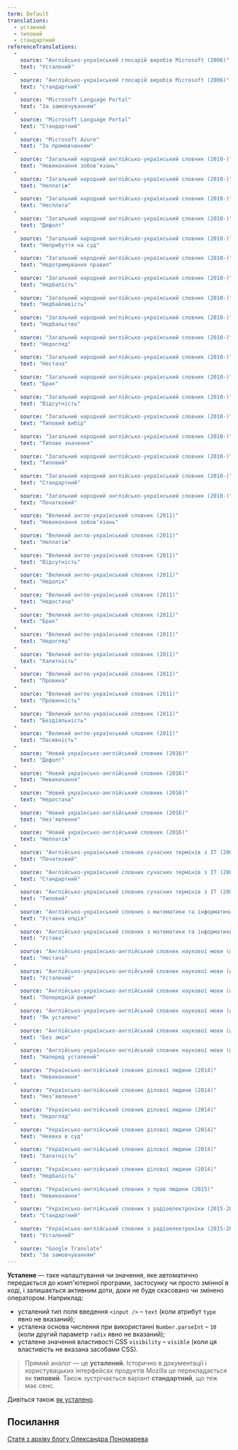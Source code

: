 ```yaml
---
term: Default
translations:
  - уставний
  - типовий
  - стандартний
referenceTranslations:
  - 
    source: "Англійсько-український глосарій виробів Microsoft (2006)"
    text: "Усталений"
  -
    source: "Англійсько-український глосарій виробів Microsoft (2006)"
    text: "стандартний"
  -
    source: "Microsoft Language Portal"
    text: "За замовчуванням"
  -
    source: "Microsoft Language Portal"
    text: "Стандартний"
  -
    source: "Microsoft Azure"
    text: "За промовчанням"
  -
    source: "Загальний народний англійсько-український словник (2010-)"
    text: "Невиконання зобов‘язань"
  -
    source: "Загальний народний англійсько-український словник (2010-)"
    text: "Неплатіж"
  -
    source: "Загальний народний англійсько-український словник (2010-)"
    text: "Несплата"
  -
    source: "Загальний народний англійсько-український словник (2010-)"
    text: "Дефолт"
  -
    source: "Загальний народний англійсько-український словник (2010-)"
    text: "Неприбуття на суд"
  -
    source: "Загальний народний англійсько-український словник (2010-)"
    text: "Недотримування правил"
  -
    source: "Загальний народний англійсько-український словник (2010-)"
    text: "Недбалість"
  -
    source: "Загальний народний англійсько-український словник (2010-)"
    text: "Недбайливість"
  -
    source: "Загальний народний англійсько-український словник (2010-)"
    text: "Недбальство"
  -
    source: "Загальний народний англійсько-український словник (2010-)"
    text: "Недогляд"
  -
    source: "Загальний народний англійсько-український словник (2010-)"
    text: "Нестача"
  -
    source: "Загальний народний англійсько-український словник (2010-)"
    text: "Брак"
  -
    source: "Загальний народний англійсько-український словник (2010-)"
    text: "Відсутність"
  -
    source: "Загальний народний англійсько-український словник (2010-)"
    text: "Типовий вибір"
  -
    source: "Загальний народний англійсько-український словник (2010-)"
    text: "Типове значення"
  -
    source: "Загальний народний англійсько-український словник (2010-)"
    text: "Типовий"
  -
    source: "Загальний народний англійсько-український словник (2010-)"
    text: "Стандартний"
  -
    source: "Загальний народний англійсько-український словник (2010-)"
    text: "Початковий"
  -
    source: "Великий англо-український словник (2011)"
    text: "Невиконання зобов‘язань"
  -
    source: "Великий англо-український словник (2011)"
    text: "Неплатіж"
  -
    source: "Великий англо-український словник (2011)"
    text: "Відсутність"
  -
    source: "Великий англо-український словник (2011)"
    text: "Недолік"
  -
    source: "Великий англо-український словник (2011)"
    text: "Недостача"
  -
    source: "Великий англо-український словник (2011)"
    text: "Брак"
  -
    source: "Великий англо-український словник (2011)"
    text: "Недогляд"
  -
    source: "Великий англо-український словник (2011)"
    text: "Халатність"
  -
    source: "Великий англо-український словник (2011)"
    text: "Провина"
  -
    source: "Великий англо-український словник (2011)"
    text: "Провинність"
  -
    source: "Великий англо-український словник (2011)"
    text: "Бездіяльність"
  -
    source: "Великий англо-український словник (2011)"
    text: "Пасивність"
  -
    source: "Новий українсько-англійський словник (2016)"
    text: "Дефолт"
  -
    source: "Новий українсько-англійський словник (2016)"
    text: "Невиконання"
  -
    source: "Новий українсько-англійський словник (2016)"
    text: "Недостача"
  -
    source: "Новий українсько-англійський словник (2016)"
    text: "Нез‘явлення"
  -
    source: "Новий українсько-англійський словник (2016)"
    text: "Неплатіж"
  -
    source: "Англійсько-український словник сучасних термінів з ІТ (2001-2011)"
    text: "Початковий"
  -
    source: "Англійсько-український словник сучасних термінів з ІТ (2001-2011)"
    text: "Стандартний"
  -
    source: "Англійсько-український словник сучасних термінів з ІТ (2001-2011)"
    text: "Типовий"
  -
    source: "Англійсько-український словник з математики та інформатики (2010)"
    text: "Уставна опція"
  -
    source: "Англійсько-український словник з математики та інформатики (2010)"
    text: "Устава"
  -
    source: "Англійсько-українсько-англійський словник наукової мови (фізика та споріднені науки). Частина І англійсько-українська (2010)"
    text: "Нестача"
  -
    source: "Англійсько-українсько-англійський словник наукової мови (фізика та споріднені науки). Частина І англійсько-українська (2010)"
    text: "Усталений"
  -
    source: "Англійсько-українсько-англійський словник наукової мови (фізика та споріднені науки). Частина І англійсько-українська (2010)"
    text: "Попередній режим"
  -
    source: "Англійсько-українсько-англійський словник наукової мови (фізика та споріднені науки). Частина І англійсько-українська (2010)"
    text: "Як усталено"
  -
    source: "Англійсько-українсько-англійський словник наукової мови (фізика та споріднені науки). Частина І англійсько-українська (2010)"
    text: "Без змін"
  -
    source: "Англійсько-українсько-англійський словник наукової мови (фізика та споріднені науки). Частина ІІ українсько-англійська (2010)"
    text: "Наперед усталений"
  -
    source: "Українсько-англійський словник ділової людини (2014)"
    text: "Невиконання"
  -
    source: "Українсько-англійський словник ділової людини (2014)"
    text: "Нез‘явлення"
  -
    source: "Українсько-англійський словник ділової людини (2014)"
    text: "Недогляд"
  -
    source: "Українсько-англійський словник ділової людини (2014)"
    text: "Неявка в суд"
  -
    source: "Українсько-англійський словник ділової людини (2014)"
    text: "Халатність"
  -
    source: "Українсько-англійський словник ділової людини (2014)"
    text: "Недбалість"
  -
    source: "Українсько-англійський словник з прав людини (2015)"
    text: "Невиконання"
  -
    source: "Українсько-англійський словник з радіоелектроніки (2015-2018)"
    text: "Стандартний"
  -
    source: "Українсько-англійський словник з радіоелектроніки (2015-2018)"
    text: "Усталений"
  -
    source: "Google Translate"
    text: "За замовчуванням"
---
```


**Усталене** — таке налаштування чи значення, яке автоматично передається до комп'ютерної програми, застосунку чи просто змінної в коді, і залишається активним доти, доки не буде скасовано чи змінено оператором. Наприклад:
* усталений тип поля введення `<input />` – `text` (коли атрибут `type` явно не вказаний);
* усталена основа числення при використанні `Number.parseInt` – `10` (коли другий параметр `radix` явно не вказаний);
* усталене значення властивості CSS `visibility` – `visible` (коли ця властивість не вказана засобами CSS).

> Прямий аналог — це **усталений**. Історично в документації і користувацьких інтерфейсах продуктів Mozilla це перекладається як **типовий**. Також зустрічається варіант **стандартний**, що теж має сенс.

Дивіться також [як усталено](/terms/By%20default).

## Посилання

[Статя з архіву блогу Олександра Пономарева](https://www.bbc.com/ukrainian/blogs/2015/05/150512_ponomariv_blog55_ko)